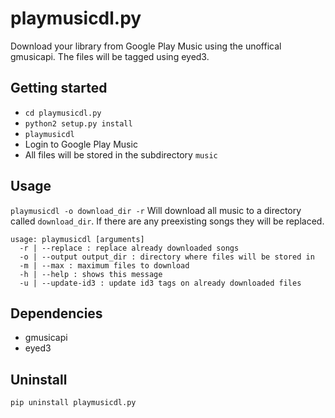 # playmusicdl.py
Download your library from Google Play Music using the unoffical gmusicapi.
The files will be tagged using eyed3.

## Getting started
* `cd playmusicdl.py`
* `python2 setup.py install`
* `playmusicdl`
* Login to Google Play Music
* All files will be stored in the subdirectory `music`

## Usage
`playmusicdl -o download_dir -r`
Will download all music to a directory called `download_dir`.
If there are any preexisting songs they will be replaced.

    usage: playmusicdl [arguments]
      -r | --replace : replace already downloaded songs
      -o | --output output_dir : directory where files will be stored in
      -m | --max : maximum files to download
      -h | --help : shows this message
      -u | --update-id3 : update id3 tags on already downloaded files
      
## Dependencies
* gmusicapi
* eyed3

## Uninstall
`pip uninstall playmusicdl.py`
